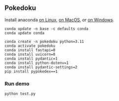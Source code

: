 ## Pokedoku

Install anaconda [on Linux](https://docs.anaconda.com/anaconda/install/linux/), [on MacOS](https://docs.anaconda.com/anaconda/install/mac-os/), or [on Windows](https://docs.anaconda.com/anaconda/install/windows/).

```
conda update -n base -c defaults conda
conda update conda

conda create -n pokedoku python=3.11
conda activate pokedoku 
conda install fastapi=0
conda install uvicorn=0
conda install pydantic=1
conda install python-dotenv=1
conda install pydantic-settings=2
pip install pypokedex==1
```

### Run demo

```
python test.py
```
